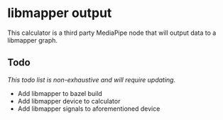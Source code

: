 # libmapper output

This calculator is a third party MediaPipe node that will output data to a libmapper graph.

## Todo

_This todo list is non-exhaustive and will require updating._

- Add libmapper to bazel build
- Add libmapper device to calculator
- Add libmapper signals to aforementioned device
